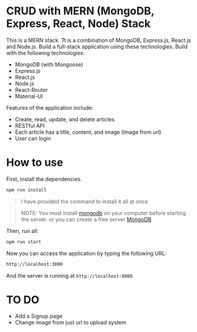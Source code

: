 # CRUD with MERN (MongoDB, Express, React, Node) Stack

This is a MERN stack. Tt is a combination of MongoDB, Express.js, React.js and Node.js. Build a full-stack application using these technologies. Build with the following technologies:

  * MongoDB (with Mongoose)
  * Express.js
  * React.js
  * Node.js
  * React-Router
  * Material-UI

Features of the application include:
- Create, read, update, and delete articles
- RESTful API
- Each article has a title, content, and image (Image from url)
- User can login

# How to use
First, install the dependencies.

```bash
npm run install
```
> I have provided the command to install it all at once

> NOTE: You must install [mongodb](https://www.mongodb.com/try/download/community 'MongoDB Download') on your computer before starting the server. or you can create a free server [MongoDB](https://www.mongodb.com/cloud/atlas/register1 'Create MongoDB Account').

Then, run all:
  
```bash
npm run start
```

Now you can access the application by typing the following URL:
```bash
http://localhost:3000
```
And the server is running at <code>http://localhost:8000</code>.

# TO DO

- Add a Signup page
- Change image from just url to upload system
